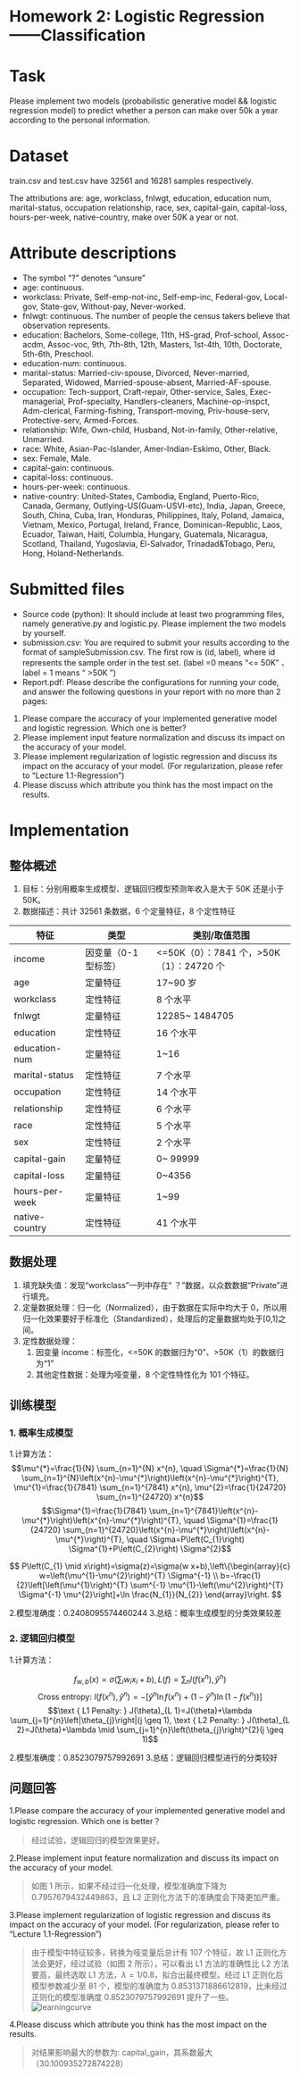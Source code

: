 # Homework 2: Logistic Regression——Classification

# Task

Please implement two models (probabilistic generative model && logistic regression model) to predict whether a person can make over 50k a year according to the personal information.

# Dataset

train.csv and test.csv have 32561 and 16281 samples respectively.

The attributions are: age, workclass, fnlwgt, education, education num, marital-status, occupation relationship, race, sex, capital-gain, capital-loss, hours-per-week, native-country, make over 50K a year or not.

# Attribute descriptions

- The symbol "?” denotes “unsure”
- age: continuous.
- workclass: Private, Self-emp-not-inc, Self-emp-inc, Federal-gov, Local-gov, State-gov, Without-pay, Never-worked.
- fnlwgt: continuous. The number of people the census takers believe that observation represents.
- education: Bachelors, Some-college, 11th, HS-grad, Prof-school, Assoc-acdm, Assoc-voc, 9th, 7th-8th, 12th, Masters, 1st-4th, 10th, Doctorate, 5th-6th, Preschool.
- education-num: continuous.
- marital-status: Married-civ-spouse, Divorced, Never-married, Separated, Widowed, Married-spouse-absent, Married-AF-spouse.
- occupation: Tech-support, Craft-repair, Other-service, Sales, Exec-managerial, Prof-specialty, Handlers-cleaners, Machine-op-inspct, Adm-clerical, Farming-fishing, Transport-moving, Priv-house-serv, Protective-serv, Armed-Forces.
- relationship: Wife, Own-child, Husband, Not-in-family, Other-relative, Unmarried.
- race: White, Asian-Pac-Islander, Amer-Indian-Eskimo, Other, Black.
- sex: Female, Male.
- capital-gain: continuous.
- capital-loss: continuous.
- hours-per-week: continuous.
- native-country: United-States, Cambodia, England, Puerto-Rico, Canada, Germany, Outlying-US(Guam-USVI-etc), India, Japan, Greece, South, China, Cuba, Iran, Honduras, Philippines, Italy, Poland, Jamaica, Vietnam, Mexico, Portugal, Ireland, France, Dominican-Republic, Laos, Ecuador, Taiwan, Haiti, Columbia, Hungary, Guatemala, Nicaragua, Scotland, Thailand, Yugoslavia, El-Salvador, Trinadad&Tobago, Peru, Hong, Holand-Netherlands.

# Submitted files

- Source code (python): It should include at least two programming files, namely generative.py and logistic.py. Please implement the two models by yourself.
- submission.csv: You are required to submit your results according to the format of sampleSubmission.csv. The first row is (id, label), where id represents the sample order in the test set. (label =0 means “<= 50K” 、 label = 1 means “ >50K ”)
- Report.pdf: Please describe the configurations for running your code, and answer the following questions in your report with no more than 2 pages:

1. Please compare the accuracy of your implemented generative model and logistic regression. Which one is better?
2. Please implement input feature normalization and discuss its impact on the accuracy of your model.
3. Please implement regularization of logistic regression and discuss its impact on the accuracy of your model. (For regularization, please refer to “Lecture 1.1-Regression”)
4. Please discuss which attribute you think has the most impact on the results.

# Implementation

## 整体概述

1. 目标：分别用概率生成模型、逻辑回归模型预测年收入是大于 50K 还是小于 50K。
2. 数据描述：共计 32561 条数据，6 个定量特征，8 个定性特征

| 特征           | 类型                 | 类别/取值范围                            |
| -------------- | -------------------- | ---------------------------------------- |
| income         | 因变量（0-1 型标签） | <=50K（0）：7841 个，>50K（1）：24720 个 |
| age            | 定量特征             | 17~90 岁                                 |
| workclass      | 定性特征             | 8 个水平                                 |
| fnlwgt         | 定量特征             | 12285~ 1484705                           |
| education      | 定性特征             | 16 个水平                                |
| education-num  | 定量特征             | 1~16                                     |
| marital-status | 定性特征             | 7 个水平                                 |
| occupation     | 定性特征             | 14 个水平                                |
| relationship   | 定性特征             | 6 个水平                                 |
| race           | 定性特征             | 5 个水平                                 |
| sex            | 定性特征             | 2 个水平                                 |
| capital-gain   | 定量特征             | 0~ 99999                                 |
| capital-loss   | 定量特征             | 0~4356                                   |
| hours-per-week | 定量特征             | 1~99                                     |
| native-country | 定性特征             | 41 个水平                                |

## 数据处理

1. 填充缺失值：发现“workclass”一列中存在“ ？”数据，以众数数据“Private”进行填充。
2. 定量数据处理：归一化（Normalized），由于数据在实际中均大于 0，所以用归一化效果要好于标准化（Standardized），处理后的定量数据均处于[0,1]之间。
3. 定性数据处理：
   1. 因变量 income：标签化，<=50K 的数据归为“0”、>50K（1）的数据归为“1”
   2. 其他定性数据：处理为哑变量，8 个定性特性化为 101 个特征。

## 训练模型

### 1. 概率生成模型

1.计算方法：
$$\mu^{*}=\frac{1}{N} \sum_{n=1}^{N} x^{n}, \quad \Sigma^{*}=\frac{1}{N} \sum_{n=1}^{N}\left(x^{n}-\mu^{*}\right)\left(x^{n}-\mu^{*}\right)^{T}, \mu^{1}=\frac{1}{7841} \sum_{n=1}^{7841} x^{n}, \mu^{2}=\frac{1}{24720} \sum_{n=1}^{24720} x^{n}$$
$$\Sigma^{1}=\frac{1}{7841} \sum_{n=1}^{7841}\left(x^{n}-\mu^{*}\right)\left(x^{n}-\mu^{*}\right)^{T}, \quad \Sigma^{1}=\frac{1}{24720} \sum_{n=1}^{24720}\left(x^{n}-\mu^{*}\right)\left(x^{n}-\mu^{*}\right)^{T}, \quad \Sigma=P\left(C_{1}\right) \Sigma^{1}+P\left(C_{2}\right) \Sigma^{2}$$

$$
P\left(C_{1} \mid x\right)=\sigma(z)=\sigma(w x+b),\left\{\begin{array}{c}
w=\left(\mu^{1}-\mu^{2}\right)^{T} \Sigma^{-1} \\
b=-\frac{1}{2}\left[\left(\mu^{1}\right)^{T} \sum^{-1} \mu^{1}-\left(\mu^{2}\right)^{T} \Sigma^{-1} \mu^{2}\right]+\ln \frac{N_{1}}{N_{2}}
\end{array}\right.
$$

2.模型准确度：0.2408095574460244 3.总结：概率生成模型的分类效果较差

### 2. 逻辑回归模型

1.计算方法：

$$f_{w, b}(x)=\sigma\left(\sum_{i} w_{i} x_{i}+b\right), L(f)=\sum_{n} l\left(f\left(x^{n}\right), \hat{y}^{n}\right)$$
$$\text { Cross entropy: } l\left(f\left(x^{n}\right), \hat{y}^{n}\right)=-\left[\hat{y}^{n} \ln f\left(x^{n}\right)+\left(1-\hat{y}^{n}\right) \ln \left(1-f\left(x^{n}\right)\right)\right]$$
$$\text { L1 Penalty: } J(\theta)_{L 1}=J(\theta)+\lambda \sum_{j=1}^{n}\left|\theta_{j}\right|(j \geq 1), \text { L2 Penalty: } J(\theta)_{L 2}=J(\theta)+\lambda \mid \sum_{j=1}^{n}\left(\theta_{j}\right)^{2}(j \geq 1)$$

2.模型准确度：0.8523079757992691 3.总结：逻辑回归模型进行的分类较好

## 问题回答

1.Please compare the accuracy of your implemented generative model and logistic regression. Which one is better？

> 经过试验，逻辑回归的模型效果更好。

2.Please implement input feature normalization and discuss its impact on the accuracy of your model.

> 如图 1 所示，如果不经过归一化处理，模型准确度下降为 0.7957679432449863，且 L2 正则化方法下的准确度会下降更加严重。

3.Please implement regularization of logistic regression and discuss its impact on the accuracy of your model. (For regularization, please refer to “Lecture 1.1-Regression”)

> 由于模型中特征较多，转换为哑变量后总计有 107 个特征，故 L1 正则化方法会更好，经过试验（如图 2 所示），可以看出 L1 方法的准确性比 L2 方法要高，最终选取 L1 方法，$λ=1/0.8$，拟合出最终模型。经过 L1 正则化后模型参数减少至 81 个，模型的准确度为 0.8531371886612819，比未经过正则化的模型准确度 0.8523079757992691 提升了一些。
> ![learningcurve](https://zhoujianan.com/assets/school/FDU_Course_ML/2.Logistic%20Regression/learningcurve.png)

4.Please discuss which attribute you think has the most impact on the results.

> 对结果影响最大的参数为: capital_gain，其系数最大（30.100935272874228）
